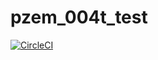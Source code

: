 # pzem_004t_test
[![CircleCI](https://dl.circleci.com/status-badge/img/gh/drcormier/pzem_004t_test/tree/main.svg?style=svg)](https://dl.circleci.com/status-badge/redirect/gh/drcormier/pzem_004t_test/tree/main)